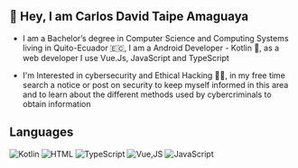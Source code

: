 ## **👋 Hey, I am Carlos David Taipe Amaguaya**

* I am a Bachelor’s degree in Computer Science and Computing Systems living in Quito-Ecuador 🇪🇨, I am a Android Developer - Kotlin 💙, as a web developer I use Vue.Js, JavaScript and TypeScript

* I'm Interested in cybersecurity and Ethical Hacking 🕵️‍♂️, in my free time search a notice or post on security to keep myself informed in this area and to learn about the different methods used by cybercriminals to obtain information

## **Languages**
<!--
![Python](https://img.shields.io/badge/-Python-3776AB?style=for-the-badge&logo=python&logoColor=white)
-->
![Kotlin](https://img.shields.io/badge/Kotlin-0095D5.svg?style=for-the-badge&logo=Kotlin&logoColor=white)
![HTML](https://img.shields.io/badge/-HTML-E34F26?style=for-the-badge&logo=HTML5&logoColor=black)
![TypeScript](https://img.shields.io/badge/-TypeScript-FFFFFF?style=for-the-badge&logo=typescript)
![Vue,JS](https://img.shields.io/badge/-Vue.JS-39b181?style=for-the-badge&logo=vue.js&logoColor=white)
![JavaScript](https://img.shields.io/badge/JavaScript-F7DF1E.svg?style=for-the-badge&logo=JavaScript&logoColor=black)


